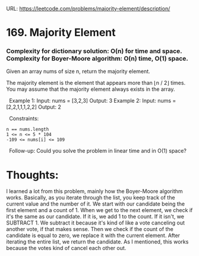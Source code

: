 URL: https://leetcode.com/problems/majority-element/description/

# 169. Majority Element

### Complexity for dictionary solution: O(n) for time and space. Complexity for Boyer-Moore algorithm: O(n) time, O(1) space.

Given an array nums of size n, return the majority element.

The majority element is the element that appears more than ⌊n / 2⌋ times. You may assume that the majority element always exists in the array.

 
Example 1:
Input: nums = [3,2,3]
Output: 3
Example 2:
Input: nums = [2,2,1,1,1,2,2]
Output: 2

 
Constraints:

	n == nums.length
	1 <= n <= 5 * 104
	-109 <= nums[i] <= 109

 
Follow-up: Could you solve the problem in linear time and in O(1) space?

# Thoughts:
I learned a lot from this problem, mainly how the Boyer-Moore algorithm works. Basically, as you iterate through the list, you keep track of the current value and the number of it. We start with our candidate being the first element and a count of 1. When 
we get to the next element, we check if it's the same as our candidate. If it is, we add 1 to the count. If it isn't, we SUBTRACT 1. We subtract it because it's kind of like a vote canceling out another vote, if that makes sense. Then we check 
if the count of the candidate is equal to zero, we replace it with the current element. After iterating the entire list, we return the candidate. As I mentioned, this works because the votes kind of cancel each other out.
